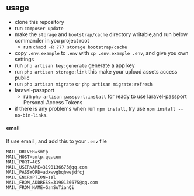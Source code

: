 ## usage

+ clone this repository
+ run `composer update`
+ make the `storage` and `bootstrap/cache` directory writable,and run below commander in you project root 
    * run `chmod -R 777 storage bootstrap/cache`
+ copy `.env.example` to `.env` with `cp .env.example .env`, and give you own settings
+ run `php artisan key:generate` generate a app key
+ run `php artisan storage:link` this make your upload assets access public
+ run `php artisan migrate` or `php artisan migrate:refresh`
+ laravel-passport
    * run `php artisan passport:install` for ready to use laravel-passport Personal Access Tokens
+ if there is any problems when run `npm install`, try use `npm install --no-bin-links`.




#### email
If use email , and add this to your `.env` file

```
MAIL_DRIVER=smtp
MAIL_HOST=smtp.qq.com
MAIL_PORT=465
MAIL_USERNAME=3190136675@qq.com
MAIL_PASSWORD=adxwvgbqhwejdfcj
MAIL_ENCRYPTION=ssl
MAIL_FROM_ADDRESS=3190136675@qq.com
MAIL_FROM_NAME=GanSuTianQi
``` 

